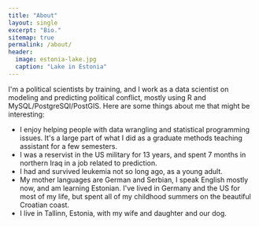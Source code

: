 ```yaml
---
title: "About"
layout: single
excerpt: "Bio."
sitemap: true
permalink: /about/
header:
  image: estonia-lake.jpg
  caption: "Lake in Estonia"
---
```


I'm a political scientists by training, and I work as a data scientist on modeling and predicting political conflict, mostly using R and MySQL/PostgreSQl/PostGIS. Here are some things about me that might be interesting:

* I enjoy helping people with data wrangling and statistical programming issues. It's a large part of what I did as a graduate methods teaching assistant for a few semesters. 
* I was a reservist in the US military for 13 years, and spent 7 months in northern Iraq in a job related to prediction. 
* I had and survived leukemia not so long ago, as a young adult. 
* My mother languages are German and Serbian, I speak English mostly now, and am learning Estonian. I've lived in Germany and the US for most of my life, but spent all of my childhood summers on the beautiful Croatian coast. 
* I live in Tallinn, Estonia, with my wife and daughter and our dog. 